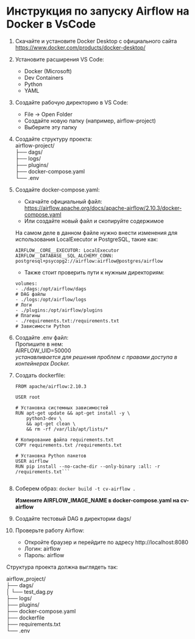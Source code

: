 # Инструкция по запуску Airflow на Docker в VsCode

1. Скачайте и установите Docker Desktop с официального 
сайта https://www.docker.com/products/docker-desktop/

2. Установите расширения VS Code:
    - Docker (Microsoft)
    - Dev  Containers
    - Python
    - YAML

3. Создайте рабочую директорию в VS Code:
    - File -> Open Folder
    - Создайте новую папку (например, airflow-project)
    - Выберите эту папку

3. Создайте структуру проекта:  
    airflow-project/  
    ├── dags/  
    ├── logs/  
    ├── plugins/  
    ├── docker-compose.yaml  
    └── .env  

4. Создайте docker-compose.yaml:
    - Скачайте официальный файл: https://airflow.apache.org/docs/apache-airflow/2.10.3/docker-compose.yaml
    - Или создайте новый файл и скопируйте содержимое

    На самом деле в данном файле нужно внести изменения для использования LocalExecutor и PostgreSQL, такие как:
    ```
    AIRFLOW__CORE__EXECUTOR: LocalExecutor
    AIRFLOW__DATABASE__SQL_ALCHEMY_CONN: postgresql+psycopg2://airflow:airflow@postgres/airflow
    ```
    - Также стоит проверить пути к нужным директориям:
    ```
    volumes: 
    - ./dags:/opt/airflow/dags 
    # DAG файлы  
    - ./logs:/opt/airflow/logs 
    # Логи 
    - ./plugins:/opt/airflow/plugins 
    # Плагины 
    - ./requirements.txt:/requirements.txt 
    # Зависимости Python
    ```

5. Создайте .env файл:  
    Пропишите в нем:  
    AIRFLOW_UID=50000  
    *устанавливается для решения проблем с правами доступа в контейнерах Docker.*

6. Создать dockerfile:

    ```
    FROM apache/airflow:2.10.3

    USER root

    # Установка системных зависимостей
    RUN apt-get update && apt-get install -y \
        python3-dev \
        && apt-get clean \
        && rm -rf /var/lib/apt/lists/*

    # Копирование файла requirements.txt
    COPY requirements.txt /requirements.txt

    # Установка Python пакетов
    USER airflow
    RUN pip install --no-cache-dir --only-binary :all: -r /requirements.txt```


7. Соберем образ:
    ```docker build -t cv-airflow .```

    **Измените AIRFLOW_IMAGE_NAME в docker-compose.yaml на cv-airflow**

8. Создайте тестовый DAG в директории dags/

9. Проверьте работу Airflow:
    - Откройте браузер и перейдите по адресу http://localhost:8080
    - Логин: airflow
    - Пароль: airflow

Структура проекта должна выглядеть так:  
 
airflow_project/        
├── dags/       
│   └── test_dag.py     
├── logs/       
├── plugins/        
├── docker-compose.yaml     
├── dockerfile      
├── requirements.txt        
└── .env        

